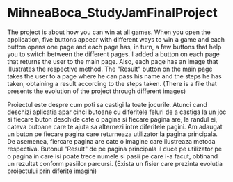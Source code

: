 # MihneaBoca_StudyJamFinalProject

The project is about how you can win at all games. When you open the application, five buttons appear with different ways to win a game and each button opens one page and each page has, in turn, a few buttons that help you to switch between the different pages. I added a button on each page that returns the user to the main page. Also, each page has an image that illustrates the respective method. The "Result" button on the main page takes the user to a page where he can pass his name and the steps he has taken, obtaining a result according to the steps taken. (There is a file that presents the evolution of the project through different images)

Proiectul este despre cum poti sa castigi la toate jocurile. Atunci cand deschizi aplicatia apar cinci butoane cu diferitele feluri de a castiga la un joc si fiecare buton deschide cate o pagina si fiecare pagina are, la randul ei, cateva butoane care te ajuta sa alternezi intre diferitele pagini. Am adaugat un buton pe fiecare pagina care returneaza utilizator la pagina principala. De asemenea, fiercare pagina are cate o imagine care ilustreaza metoda respectiva. Butonul "Result" de pe pagina principala il duce pe utilizator pe o pagina in care isi poate trece numele si pasii pe care i-a facut, obtinand un rezultat conform pasiilor parcursi. (Exista un fisier care prezinta evolutia proiectului prin diferite imagini)
